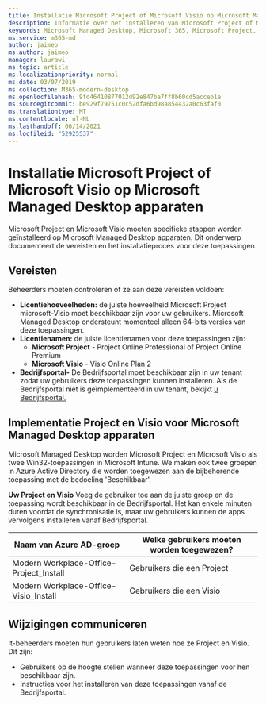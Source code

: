 ```yaml
---
title: Installatie Microsoft Project of Microsoft Visio op Microsoft Managed Desktop apparaten
description: Informatie over het installeren van Microsoft Project of Microsoft Visio op Microsoft Managed Desktop apparaten
keywords: Microsoft Managed Desktop, Microsoft 365, Microsoft Project, Microsoft Visio
ms.service: m365-md
author: jaimeo
ms.author: jaimeo
manager: laurawi
ms.topic: article
ms.localizationpriority: normal
ms.date: 03/07/2019
ms.collection: M365-modern-desktop
ms.openlocfilehash: 9fd46410877012d92e847ba7ff8b60cd5acceb1e
ms.sourcegitcommit: be929f79751c0c52dfa6bd98a854432a0c63faf0
ms.translationtype: MT
ms.contentlocale: nl-NL
ms.lasthandoff: 06/14/2021
ms.locfileid: "52925537"
---
```

# <a name="install-microsoft-project-or-microsoft-visio-on-microsoft-managed-desktop-devices"></a>Installatie Microsoft Project of Microsoft Visio op Microsoft Managed Desktop apparaten

Microsoft Project en Microsoft Visio moeten specifieke stappen worden geïnstalleerd op Microsoft Managed Desktop apparaten. Dit onderwerp documenteert de vereisten en het installatieproces voor deze toepassingen.

## <a name="prerequisites"></a>Vereisten

Beheerders moeten controleren of ze aan deze vereisten voldoen:
- **Licentiehoeveelheden:** de juiste hoeveelheid Microsoft Project microsoft-Visio moet beschikbaar zijn voor uw gebruikers. Microsoft Managed Desktop ondersteunt momenteel alleen 64-bits versies van deze toepassingen. 
- **Licentienamen:** de juiste licentienamen voor deze toepassingen zijn:
    - **Microsoft Project** - Project Online Professional of Project Online Premium
    - **Microsoft Visio** - Visio Online Plan 2
- **Bedrijfsportal-** De Bedrijfsportal moet beschikbaar zijn in uw tenant zodat uw gebruikers deze toepassingen kunnen installeren. Als de Bedrijfsportal niet is geïmplementeerd in uw tenant, bekijkt [u Bedrijfsportal.](company-portal.md)

## <a name="deploy-project-and-visio-for-microsoft-managed-desktop-devices"></a>Implementatie Project en Visio voor Microsoft Managed Desktop apparaten
Microsoft Managed Desktop worden Microsoft Project en Microsoft Visio als twee Win32-toepassingen in Microsoft Intune. We maken ook twee groepen in Azure Active Directory die worden toegewezen aan de bijbehorende toepassing met de bedoeling 'Beschikbaar'. 

**Uw Project en Visio** Voeg de gebruiker toe aan de juiste groep en de toepassing wordt beschikbaar in de Bedrijfsportal. Het kan enkele minuten duren voordat de synchronisatie is, maar uw gebruikers kunnen de apps vervolgens installeren vanaf Bedrijfsportal. 

Naam van Azure AD-groep | Welke gebruikers moeten worden toegewezen?   
 --- | ---
Modern Workplace-Office-Project_Install | Gebruikers die een Project
Modern Workplace-Office-Visio_Install | Gebruikers die een Visio

## <a name="communicate-changes"></a>Wijzigingen communiceren
It-beheerders moeten hun gebruikers laten weten hoe ze Project en Visio. Dit zijn: 
- Gebruikers op de hoogte stellen wanneer deze toepassingen voor hen beschikbaar zijn. 
- Instructies voor het installeren van deze toepassingen vanaf de Bedrijfsportal.
